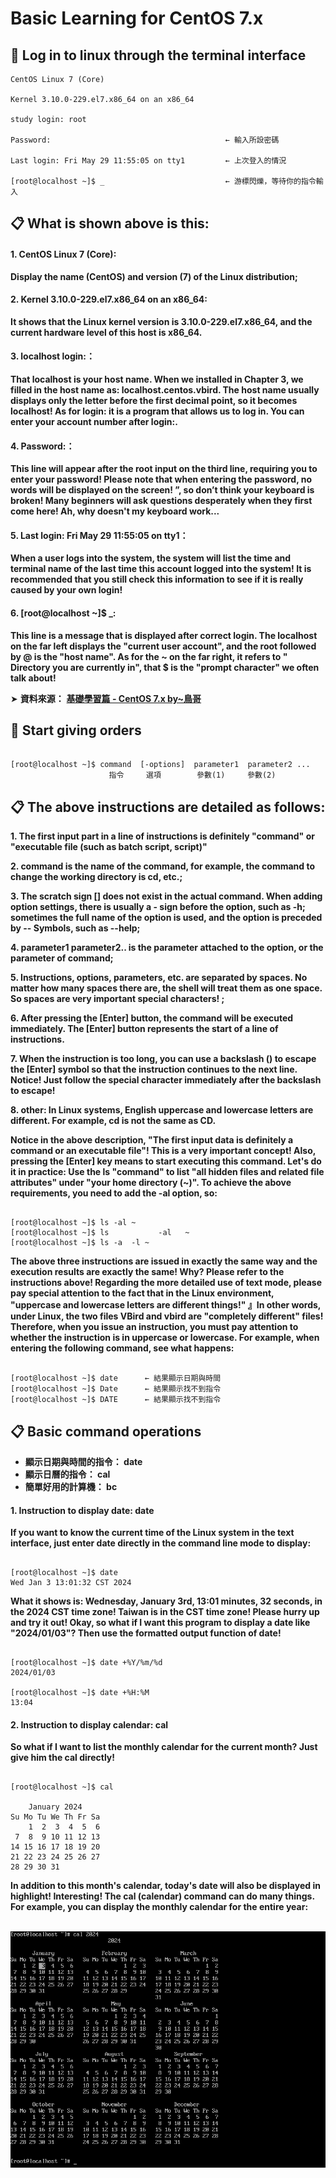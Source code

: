 # Basic Learning for CentOS 7.x

## 📣 Log in to linux through the terminal interface

```
CentOS Linux 7 (Core)

Kernel 3.10.0-229.el7.x86_64 on an x86_64

study login: root

Password:                                       ← 輸入所設密碼

Last login: Fri May 29 11:55:05 on tty1         ← 上次登入的情況

[root@localhost ~]$ _                           ← 游標閃爍，等待你的指令輸入
```

## 📋 What is shown above is this:

#### 1. CentOS Linux 7 (Core):
**Display the name (CentOS) and version (7) of the Linux distribution;**


#### 2. Kernel 3.10.0-229.el7.x86_64 on an x86_64:
**It shows that the Linux kernel version is 3.10.0-229.el7.x86_64, and the current hardware level of this host is x86_64.**


#### 3. localhost login:：
**That localhost is your host name. When we installed in Chapter 3, we filled in the host name as: localhost.centos.vbird. The host name usually displays only the letter before the first decimal point, so it becomes localhost! As for login: it is a program that allows us to log in. You can enter your account number after login:.**


#### 4. Password:：
**This line will appear after the root input on the third line, requiring you to enter your password! Please note that when entering the password, no words will be displayed on the screen! ”, so don’t think your keyboard is broken! Many beginners will ask questions desperately when they first come here! Ah, why doesn't my keyboard work...**

#### 5. Last login: Fri May 29 11:55:05 on tty1：
**When a user logs into the system, the system will list the time and terminal name of the last time this account logged into the system! It is recommended that you still check this information to see if it is really caused by your own login!**

#### 6. [root@localhost ~]$ _:
**This line is a message that is displayed after correct login. The localhost on the far left displays the "current user account", and the root followed by @ is the "host name". As for the ~ on the far right, it refers to " Directory you are currently in", that $ is the "prompt character" we often talk about!**



➤  **資料來源：** [**基礎學習篇 - CentOS 7.x by~鳥哥**](https://linux.vbird.org/linux_basic/centos7/0160startlinux.php) 




## 📣 Start giving orders


```

[root@localhost ~]$ command  [-options]  parameter1  parameter2 ...
                      指令     選項        參數(1)     參數(2)

```


## 📋 The above instructions are detailed as follows:

**1. The first input part in a line of instructions is definitely "command" or "executable file (such as batch script, script)"**

**2. command is the name of the command, for example, the command to change the working directory is cd, etc.;**

**3. The scratch sign [] does not exist in the actual command. When adding option settings, there is usually a - sign before the option, such as -h; sometimes the full name of the option is used, and the option is preceded by -- Symbols, such as --help;**

**4. parameter1 parameter2.. is the parameter attached to the option, or the parameter of command;**

**5. Instructions, options, parameters, etc. are separated by spaces. No matter how many spaces there are, the shell will treat them as one space. So spaces are very important special characters! ;**

**6. After pressing the [Enter] button, the command will be executed immediately. The [Enter] button represents the start of a line of instructions.**

**7. When the instruction is too long, you can use a backslash (\) to escape the [Enter] symbol so that the instruction continues to the next line. Notice! Just follow the special character immediately after the backslash to escape!**

**8. other:
In Linux systems, English uppercase and lowercase letters are different. For example, cd is not the same as CD.**





**Notice in the above description, "The first input data is definitely a command or an executable file"! This is a very important concept! Also, pressing the [Enter] key means to start executing this command. Let's do it in practice: Use the ls "command" to list "all hidden files and related file attributes" under "your home directory (~)". To achieve the above requirements, you need to add the -al option, so:**

```

[root@localhost ~]$ ls -al ~
[root@localhost ~]$ ls           -al   ~
[root@localhost ~]$ ls -a  -l ~

```

**The above three instructions are issued in exactly the same way and the execution results are exactly the same! Why? Please refer to the instructions above! Regarding the more detailed use of text mode, please pay special attention to the fact that in the Linux environment, "uppercase and lowercase letters are different things!" 』In other words, under Linux, the two files VBird and vbird are "completely different" files! Therefore, when you issue an instruction, you must pay attention to whether the instruction is in uppercase or lowercase. For example, when entering the following command, see what happens:**



```

[root@localhost ~]$ date      ← 結果顯示日期與時間
[root@localhost ~]$ Date      ← 結果顯示找不到指令
[root@localhost ~]$ DATE      ← 結果顯示找不到指令

```





## 📋 Basic command operations


* **顯示日期與時間的指令： date**
* **顯示日曆的指令： cal**
* **簡單好用的計算機： bc**



#### 1. Instruction to display date: date

**If you want to know the current time of the Linux system in the text interface, just enter date directly in the command line mode to display:**

```

[root@localhost ~]$ date
Wed Jan 3 13:01:32 CST 2024

```

**What it shows is: Wednesday, January 3rd, 13:01 minutes, 32 seconds, in the 2024 CST time zone! Taiwan is in the CST time zone! Please hurry up and try it out! Okay, so what if I want this program to display a date like "2024/01/03"? Then use the formatted output function of date!**


```

[root@localhost ~]$ date +%Y/%m/%d
2024/01/03

[root@localhost ~]$ date +%H:%M
13:04

```


#### 2. Instruction to display calendar: cal

**So what if I want to list the monthly calendar for the current month? Just give him the cal directly!**


```

[root@localhost ~]$ cal

    January 2024
Su Mo Tu We Th Fr Sa
    1  2  3  4  5  6
 7  8  9 10 11 12 13
14 15 16 17 18 19 20
21 22 23 24 25 26 27
28 29 30 31

```

**In addition to this month's calendar, today's date will also be displayed in highlight! Interesting! The cal (calendar) command can do many things. For example, you can display the monthly calendar for the entire year:**


&nbsp; <img src="./Images/Monthly Calendar For the Whole Year.png" alt="Monthly Calendar For the Whole Year"/>

